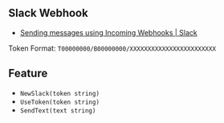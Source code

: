 ## Slack Webhook

- [Sending messages using Incoming Webhooks | Slack](https://api.slack.com/messaging/webhooks)

Token Format: `T00000000/B00000000/XXXXXXXXXXXXXXXXXXXXXXXX`


## Feature

- `NewSlack(token string)`
- `UseToken(token string)`
- `SendText(text string)`
